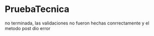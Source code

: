 # PruebaTecnica
no terminada, las validaciones no fueron hechas conrrectamente y el metodo post dio error

